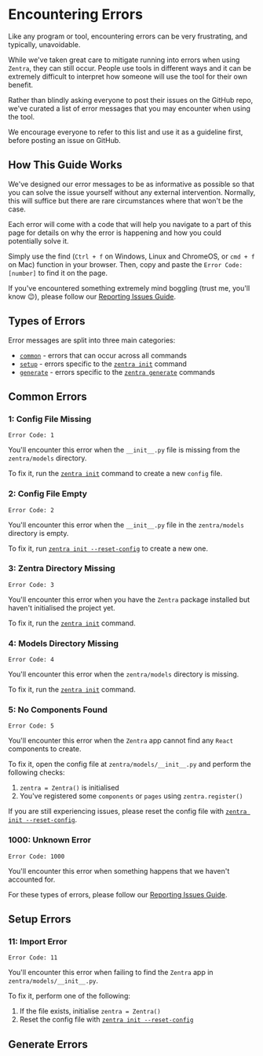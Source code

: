 # Encountering Errors

Like any program or tool, encountering errors can be very frustrating, and typically, unavoidable.

While we've taken great care to mitigate running into errors when using `Zentra`, they can still occur. People use tools in different ways and it can be extremely difficult to interpret how someone will use the tool for their own benefit.

Rather than blindly asking everyone to post their issues on the GitHub repo, we've curated a list of error messages that you may encounter when using the tool.

We encourage everyone to refer to this list and use it as a guideline first, before posting an issue on GitHub.

## How This Guide Works

We've designed our error messages to be as informative as possible so that you can solve the issue yourself without any external intervention. Normally, this will suffice but there are rare circumstances where that won't be the case.

Each error will come with a code that will help you navigate to a part of this page for details on why the error is happening and how you could potentially solve it.

Simply use the find (`Ctrl + f` on Windows, Linux and ChromeOS, or `cmd + f` on Mac) function in your browser. Then, copy and paste the `Error Code: [number]` to find it on the page.

If you've encountered something extremely mind boggling (trust me, you'll know :wink:), please follow our [Reporting Issues Guide](report.md).

## Types of Errors

Error messages are split into three main categories:

- [`common`](#common-errors) - errors that can occur across all commands
- [`setup`](#setup-errors) - errors specific to the [`zentra init`](../starting/commands.md#zentra-init) command
- [`generate`](#generate-errors) - errors specific to the [`zentra generate`](../starting/commands.md#zentra-generate) commands

## Common Errors

### 1: Config File Missing

`Error Code: 1`

You'll encounter this error when the `__init__.py` file is missing from the `zentra/models` directory.

To fix it, run the [`zentra init`](../starting/commands.md#zentra-init) command to create a new `config` file.

### 2: Config File Empty

`Error Code: 2`

You'll encounter this error when the `__init__.py` file in the `zentra/models` directory is empty.

To fix it, run [`zentra init --reset-config`](../starting/commands.md#zentra-init) to create a new one.

### 3: Zentra Directory Missing

`Error Code: 3`

You'll encounter this error when you have the `Zentra` package installed but haven't initialised the project yet.

To fix it, run the [`zentra init`](../starting/commands.md#zentra-init) command.

### 4: Models Directory Missing

`Error Code: 4`

You'll encounter this error when the `zentra/models` directory is missing.

To fix it, run the [`zentra init`](../starting/commands.md#zentra-init) command.

### 5: No Components Found

`Error Code: 5`

You'll encounter this error when the `Zentra` app cannot find any `React` components to create.

To fix it, open the config file at `zentra/models/__init__.py` and perform the following checks:

1. `zentra = Zentra()` is initialised
2. You've registered some `components` or `pages` using `zentra.register()`

If you are still experiencing issues, please reset the config file with [`zentra init --reset-config`](../starting/commands.md#zentra-init).

### 1000: Unknown Error

`Error Code: 1000`

You'll encounter this error when something happens that we haven't accounted for.

For these types of errors, please follow our [Reporting Issues Guide](report.md).

## Setup Errors

### 11: Import Error

`Error Code: 11`

You'll encounter this error when failing to find the `Zentra` app in `zentra/models/__init__.py`.

To fix it, perform one of the following:

1. If the file exists, initialise `zentra = Zentra()`
2. Reset the config file with [`zentra init --reset-config`](../starting/commands.md#zentra-init)

## Generate Errors


